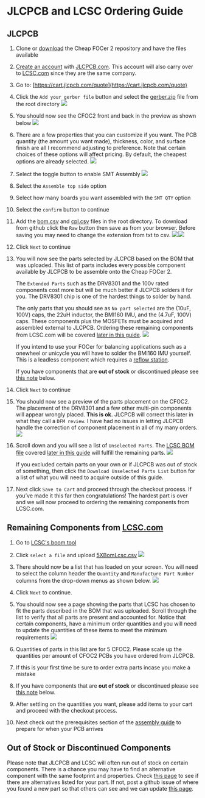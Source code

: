 # JLCPCB and LCSC Ordering Guide

## JLCPCB

1. Clone or [download](https://github.com/shamansystems/Cheap-FOCer-2/archive/master.zip) the Cheap FOCer 2 repository and have the files available

1. [Create an account](https://passport.easyeda.com/register) with [JLCPCB.com](http://JLCPCB.com). This account will also carry over to [LCSC.com](http://LCSC.com) since they are the same company.

1. Go to: [https://cart.jlcpcb.com/quote](https://cart.jlcpcb.com/quote)

1. Click the `Add your gerber file` button and select the [gerber.zip](../../gerber.zip) file from the root directory ![](images/addGerber.png)

1. You should now see the CFOC2 front and back in the preview as shown below ![](images/a33759f1b319649d610ba648f7687170_html_94f708f.png)

1. There are a few properties that you can customize if you want. The PCB quantity (the amount you want made), thickness, color, and surface finish are all I recommend adjusting to preference. Note that certain choices of these options will affect pricing. By default, the cheapest options are already selected. ![](images/a33759f1b319649d610ba648f7687170_html_c9b46488.png)

1. Select the toggle button to enable SMT Assembly ![](images/a33759f1b319649d610ba648f7687170_html_ab889d60.png)

1. Select the `Assemble top side` option

1. Select how many boards you want assembled with the `SMT QTY` option

1. Select the `confirm` button to continue

1. Add the [bom.csv](../../bom.csv) and [cpl.csv](../../cpl.csv) files in the root directory.  To download from github click the `Raw` button then save as from your browser.  Before saving you may need to change the extension from txt to csv.  ![](images/downloadCsvFromGithub.gif)![](images/a33759f1b319649d610ba648f7687170_html_f09ce745.png)

1. Click `Next` to continue

1.
    You will now see the parts selected by JLCPCB based on the BOM that was uploaded. This list of parts includes every possible component available by JLCPCB to be assemble onto the Cheap FOCer 2.

    The `Extended Parts` such as the DRV8301 and the 100v rated components cost more but will be much better if JLCPCB solders it for you.  The DRV8301 chip is one of the hardest things to solder by hand.

    The only parts that you should see as `No part selected` are the (10uF, 100V) caps, the 22uH inductor, the BMI160 IMU, and the (4.7uF, 100V) caps. These components plus the MOSFETs must be acquired and assembled external to JLCPCB. Ordering these remaining components from LCSC.com will be covered [later in this guide](#remaining-components-from-lcsccom).
    ![](images/noPartsSelected.png)

    If you intend to use your FOCer for balancing applications such as a onewheel or unicycle you will have to solder the BMI160 IMU yourself. This is a leadless component which requires a [reflow station](https://www.aliexpress.com/item/32747661606.html).

    If you have components that are **out of stock** or discontinued please see [this note](#out-of-stock-or-discontinued-components) below.

1. Click `Next` to continue

1. You should now see a preview of the parts placement on the CFOC2. The placement of the DRV8301 and a few other multi-pin components will appear wrongly placed. **This is ok.** JLCPCB will correct this later in what they call a `DFM review`. I have had no issues in letting JLCPCB handle the correction of component placement in all of my many orders. ![](images/a33759f1b319649d610ba648f7687170_html_a3977b4e.png)

1.
    Scroll down and you will see a list of `Unselected Parts`. The [LCSC BOM file](../../5XBomLcsc.csv) covered [later in this guide](#remaining-components-from-lcsccom) will fulfill the remaining parts.
    ![](images/unselectedParts.png)

    If you excluded certain parts on your own or if JLCPCB was out of stock of something, then click the `Download Unselected Parts List` button for a list of what you will need to acquire outside of this guide.

1. Next click `Save to Cart` and proceed through the checkout process. If you’ve made it this far then congratulations! The hardest part is over and we will now proceed to ordering the remaining components from LCSC.com.

## Remaining Components from [LCSC.com](http://lcsc.com)

1. Go to [LCSC's boom tool](https://lcsc.com/bom.html#/upload)

1. Click `select a file` and upload [5XBomLcsc.csv](../../5XBomLcsc.csv)
![](images/a33759f1b319649d610ba648f7687170_html_9af9f958.png)

1. There should now be a list that has loaded on your screen. You will need to select the column header the `Quantity` and `Manufacture Part Number` columns from the drop-down menus as shown below.
    ![](images/bomLcscColumnSelection.png)

1. Click `Next` to continue.

1. You should now see a page showing the parts that LCSC has chosen to fit the parts described in the BOM that was uploaded. Scroll through the list to verify that all parts are present and accounted for. Notice that certain components, have a minimum order quantities and you will need to update the quantities of these items to meet the minimum requirements
    ![](images/a33759f1b319649d610ba648f7687170_html_fab8b969.png)

1. Quantities of parts in this list are for 5 CFOC2. Please scale up the quantities per amount of CFOC2 PCBs you have ordered from JLCPCB.
1. If this is your first time be sure to order extra parts incase you make a mistake

1. If you have components that are **out of stock** or discontinued please see [this note](#out-of-stock-or-discontinued-components) below.

1. After settling on the quantities you want, please add items to your cart and proceed with the checkout process.

1. Next check out the prerequisites section of the [assembly guide](../Assembly/) to prepare for when your PCB arrives

## Out of Stock or Discontinued Components

Please note that JLCPCB and LCSC will often run out of stock on certain components. There is a chance you may have to find an alternative component with the same footprint and properties. Check [this page](outOfStock.md) to see if there are alternatives listed for your part.  If not, post a github issue of where you found a new part so that others can see and we can update [this page](outOfStock.md).  
